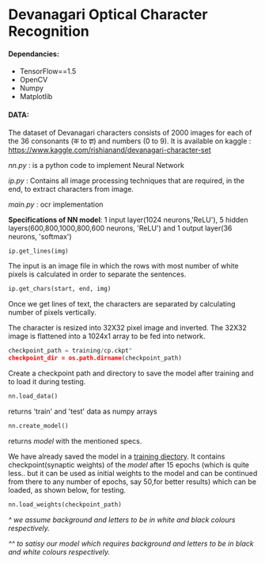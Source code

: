 # Devanagari Optical Character Recognition
#### Dependancies:
* TensorFlow==1.5
* OpenCV
* Numpy
* Matplotlib

#### DATA:
The dataset of Devanagari characters consists of 2000 images for each of the 36 consonants (क  to ज्ञ) and numbers (0 to 9). It is available on kaggle : https://www.kaggle.com/rishianand/devanagari-character-set


_nn.py_ : is a python code to implement Neural Network

_ip.py_ : Contains all image processing techniques that are required, in the end, to extract characters from image.

_main.py_ : ocr implementation

**Specifications of NN model**: 1 input layer(1024 neurons,'ReLU'), 5 hidden layers(600,800,1000,800,600 neurons, 'ReLU') and 1 output layer(36 neurons, 'softmax')

```python
ip.get_lines(img)
```

The input is an image file in which the rows with most number of white pixels is calculated in order to separate the sentences.

```python
ip.get_chars(start, end, img)
```

Once we get lines of text, the characters are separated by calculating number of pixels vertically.

The character is resized into 32X32 pixel image and inverted. The 32X32 image is flattened into a 1024x1 array to be fed into network.

```python
checkpoint_path = training/cp.ckpt"
checkpoint_dir = os.path.dirname(checkpoint_path)
```
Create a checkpoint path and directory to save the model after training and to load it during testing.

```python
nn.load_data() 
```

returns 'train' and 'test' data as numpy arrays

```python
nn.create_model()
```

returns _model_ with the mentioned specs.



We have already saved the model in a [training diectory](https://www.dropbox.com/sh/7h61l3eoli4byra/AACniJmdQ-MOe-hcksrCezoXa?dl=0). It contains checkpoint(synaptic weights) of the _model_ after 15 epochs (which is quite less.. but it can be used as initial weights to the model and can be continued from there to any number of epochs, say 50,for better results) which can be loaded, as shown below, for testing.

```python
nn.load_weights(checkpoint_path)
```

_^ we assume background and letters to be in white and black colours respectively._

_^^ to satisy our _model_ which requires background and letters to be in black and white colours respectively._
